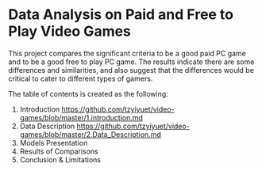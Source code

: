 # Data Analysis on Paid and Free to Play Video Games
This project compares the significant criteria to be a good paid PC game and to be a good free to play PC game. The results indicate there are some differences and similarities, and also suggest that the differences would be critical to cater to different types of gamers.

The table of contents is created as the following:
1. Introduction https://github.com/tzyiyuet/video-games/blob/master/1.introduction.md
2. Data Description https://github.com/tzyiyuet/video-games/blob/master/2.Data_Description.md
3. Models Presentation
4. Results of Comparisons
5. Conclusion & Limitations
